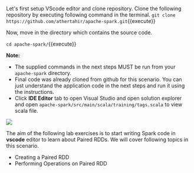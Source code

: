 Let's first setup VScode editor and clone repository. Clone the following repository by executing following command in the terminal.
`git clone https://github.com/athertahir/apache-spark.git`{{execute}}

Now, move in the directory which contains the source code.

`cd apache-spark/`{{execute}}


**Note:**
- The supplied commands in the next steps MUST be run from your `apache-spark` directory. 
- Final code was already cloned from github for this scenario. You can just understand the application code in the next steps and run it using the instructions.
- Click **IDE Editor** tab to open Visual Studio and open solution explorer and open `apache-spark/src/main/scala/training/tags.scala` to view scala file.

![](https://github.com/fenago/katacoda-scenarios/raw/master/apache-spark/1.JPG)


The aim of the following lab exercises is to start writing Spark code in **vscode** editor to learn about Paired RDDs.
We will cover following topics in this scenario.
- Creating a Paired RDD
- Performing Operations on Paired RDD
